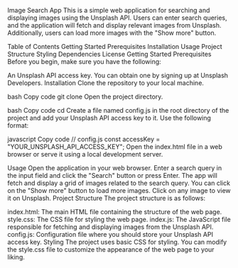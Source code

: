 Image Search App
This is a simple web application for searching and displaying images using the Unsplash API. Users can enter search queries, and the application will fetch and display relevant images from Unsplash. Additionally, users can load more images with the "Show more" button.

Table of Contents
Getting Started
Prerequisites
Installation
Usage
Project Structure
Styling
Dependencies
License
Getting Started
Prerequisites
Before you begin, make sure you have the following:

An Unsplash API access key. You can obtain one by signing up at Unsplash Developers.
Installation
Clone the repository to your local machine.

bash
Copy code
git clone <repository-url>
Open the project directory.

bash
Copy code
cd <project-directory>
Create a file named config.js in the root directory of the project and add your Unsplash API access key to it. Use the following format:

javascript
Copy code
// config.js
const accessKey = "YOUR_UNSPLASH_API_ACCESS_KEY";
Open the index.html file in a web browser or serve it using a local development server.

Usage
Open the application in your web browser.
Enter a search query in the input field and click the "Search" button or press Enter.
The app will fetch and display a grid of images related to the search query.
You can click on the "Show more" button to load more images.
Click on any image to view it on Unsplash.
Project Structure
The project structure is as follows:

index.html: The main HTML file containing the structure of the web page.
style.css: The CSS file for styling the web page.
index.js: The JavaScript file responsible for fetching and displaying images from the Unsplash API.
config.js: Configuration file where you should store your Unsplash API access key.
Styling
The project uses basic CSS for styling. You can modify the style.css file to customize the appearance of the web page to your liking.



